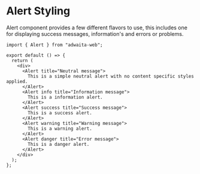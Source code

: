 # Alert Styling

Alert component provides a few different flavors to use, this includes one for displaying success messages, information's and errors or problems.

```tsx
import { Alert } from "adwaita-web";

export default () => {
  return (
    <div>
      <Alert title="Neutral message">
        This is a simple neutral alert with no content specific styles applied.
      </Alert>
      <Alert info title="Information message">
        This is a information alert.
      </Alert>
      <Alert success title="Success message">
        This is a success alert.
      </Alert>
      <Alert warning title="Warning message">
        This is a warning alert.
      </Alert>
      <Alert danger title="Error message">
        This is a danger alert.
      </Alert>
    </div>
  );
};
```
